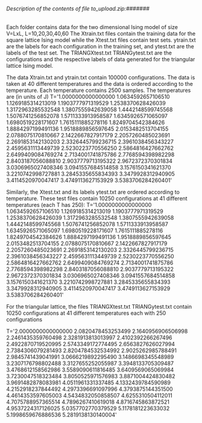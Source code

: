 
###### Description of the contents of file to_upload.zip:#######

Each folder contains data for the two dimensional Ising model of size V=LxL, L=10,20,30,40,60
The Xtrain.txt files contain the training data for the square lattice Ising model while
the Xtest.txt files contain test sets. ytrain.txt are the labels for each configuration in the 
training set, and ytest.txt are the labels of the test set. The TRIANGXtest.txt TRIANGytest.txt
are the configurations and the respective labels of data generated for the triangular lattice Ising
model. 

The data Xtrain.txt and ytrain.txt contain 100000 configurations. The data is taken at 40 different temperatures
and the data is ordered according to the temperature. Each temperature contains 2500 samples. The temperatures
are (in units of J) 
T='1.0000000000000000
   1.0634592657106510
   1.1269185314213019
   1.1903777971319529
   1.2538370628426039
   1.3172963285532548
   1.3807555942639058
   1.4442148599745568
   1.5076741256852078
   1.5711333913958587
   1.6345926571065097
   1.6980519228171607
   1.7615111885278116
   1.8249704542384626
   1.8884297199491136
   1.9518889856597645
   2.0153482513704155
   2.0788075170810667
   2.1422667827917179
   2.2057260485023691
   2.2691853142130203
   2.3326445799236715
   2.3961038456343227
   2.4595631113449739
   2.5230223770556250
   2.5864816427662762
   2.6499409084769274
   2.7134001741875786
   2.7768594398982298
   2.8403187056088810
   2.9037779713195322
   2.9672372370301834
   3.0306965027408346
   3.0941557684514858
   3.1576150341621370
   3.2210742998727881
   3.2845335655834393
   3.3479928312940905
   3.4114520970047417
   3.4749113627153929
   3.5383706284260401'

Similarly, the Xtest.txt and its labels ytest.txt are ordered according to temperature. These test files contain 10250 configurations at
41 different temperatures (each T has 250): 
T='1.0000000000000000
   1.0634592657106510
   1.1269185314213019
   1.1903777971319529
   1.2538370628426039
   1.3172963285532548
   1.3807555942639058
   1.4442148599745568
   1.5076741256852078
   1.5711333913958587
   1.6345926571065097
   1.6980519228171607
   1.7615111885278116
   1.8249704542384626
   1.8884297199491136
   1.9518889856597645
   2.0153482513704155
   2.0788075170810667
   2.1422667827917179
   2.2057260485023691
   2.2691853142130203
   2.3326445799236715
   2.3961038456343227
   2.4595631113449739
   2.5230223770556250
   2.5864816427662762
   2.6499409084769274
   2.7134001741875786
   2.7768594398982298
   2.8403187056088810
   2.9037779713195322
   2.9672372370301834
   3.0306965027408346
   3.0941557684514858
   3.1576150341621370
   3.2210742998727881
   3.2845335655834393
   3.3479928312940905
   3.4114520970047417
   3.4749113627153929
   3.5383706284260401'

For the triangular lattice, the files TRIANGXtest.txt  TRIANGytest.txt contain 10250 configurations at 41 different temperatures each with 250 configurations 

T='2.0000000000000000
   2.0820478453253499
   2.1640956906506998
   2.2461435359760498
   2.3281913813013997
   2.4102392266267496
   2.4922870719520995
   2.5743349172774495
   2.6563827626027994
   2.7384306079281493
   2.8204784532534992
   2.9025262985788491
   2.9845741439041991
   3.0666219892295490
   3.1486698345548989
   3.2307176798802488
   3.3127655252055987
   3.3948133705309487
   3.4768612158562986
   3.5589090611816485
   3.6409569065069984
   3.7230047518323484
   3.8050525971576983
   3.8871004424830482
   3.9691482878083981
   4.0511961331337485
   4.1332439784590989
   4.2152918237844492
   4.2973396691097996
   4.3793875144351500
   4.4614353597605003
   4.5434832050858507
   4.6255310504112011
   4.7075788957365514
   4.7896267410619018
   4.8716745863872521
   4.9537224317126025
   5.0357702770379529
   5.1178181223633032
   5.1998659676886536
   5.2819138130140004'

  
